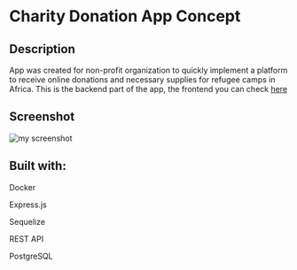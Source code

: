# Charity Donation App Concept 



## Description

App was created for non-profit organization to quickly implement a platform to receive online donations and necessary  supplies for refugee camps in Africa.
This is the backend part of the app, the frontend you can check [here](https://github.com/KamilaMania/Donation-app-client)

## Screenshot

![my screenshot](https://user-images.githubusercontent.com/54743843/72626422-fb051980-394a-11ea-968e-75c4d232f8dc.png)


## Built with:

Docker

Express.js

Sequelize

REST API

PostgreSQL
